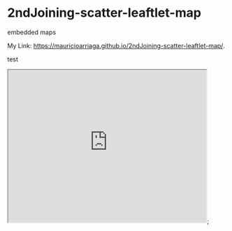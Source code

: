# 2ndJoining-scatter-leaftlet-map
embedded maps


My Link:  https://mauricioarriaga.github.io/2ndJoining-scatter-leaftlet-map/.

test

<iframe src="https://mauricioarriaga.github.io/highcharts-scatter-csv/" width="90%" height=350></iframe>;
